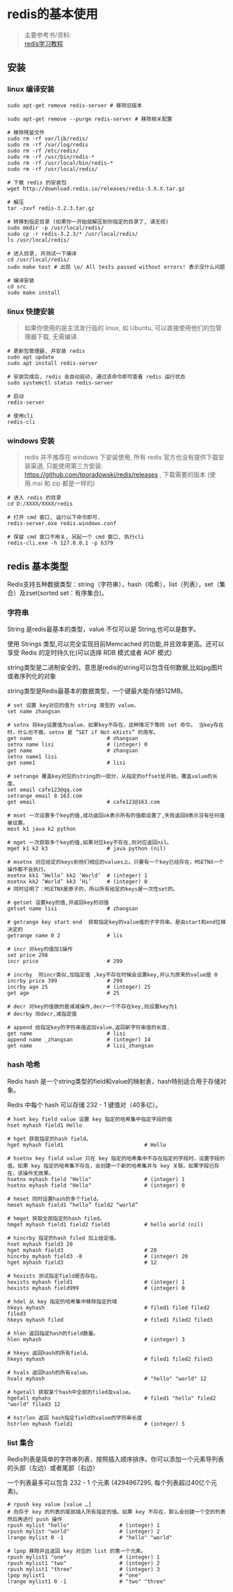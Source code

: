 # redis的基本使用

> 主要参考书/资料:   
> [redis学习教程](https://piaosanlang.gitbooks.io/redis/content/01_huan_jing_an_zhuang.html)  

## 安装

### linux 编译安装

```shell
sudo apt-get remove redis-server # 移除旧版本

sudo apt-get remove --purge redis-server # 移除相关配置

# 移除残留文件
sudo rm -rf var/lib/redis/
sudo rm -rf /var/log/redis
sudo rm -rf /etc/redis/
sudo rm -rf /usr/bin/redis-*
sudo rm -rf /usr/local/bin/redis-*
sudo rm -rf /usr/local/redis/

# 下载 redis 的安装包
wget http://download.redis.io/releases/redis-3.X.X.tar.gz

# 解压
tar -zxvf redis-3.2.3.tar.gz

# 转移到指定目录 (如果你一开始就解压到你指定的目录了, 请无视)
sudo mkdir -p /usr/local/redis/
sudo cp -r redis-3.2.3/* /usr/local/redis/
ls /usr/local/redis/

# 进入目录, 并测试一下编译
cd /usr/local/redis/
sudo make test # 出现 \o/ All tests passed without errors! 表示没什么问题

# 编译安装
cd src
sudo make install
```

### linux 快捷安装

> 如果你使用的是主流发行版的 linux, 如 Ubuntu, 可以直接使用他们的包管理器下载, 无需编译.

```shell
# 更新包管理器, 并安装 redis
sudo apt update
sudo apt install redis-server

# 安装完成后, redis 会自动启动, 通过该命令即可查看 redis 运行状态
sudo systemctl status redis-server

# 启动
redis-server

# 使用cli
redis-cli
```

### windows 安装

> redis 并不推荐在 windows 下安装使用, 所有 redis 官方也没有提供下载安装渠道, 只能使用第三方安装: https://github.com/tporadowski/redis/releases , 下载需要的版本 (使用.msi 和 zip 都是一样的)

```shell
# 进入 redis 的目录
cd D:/XXXX/XXXX/redis

# 打开 cmd 窗口, 运行以下命令即可. 
redis-server.exe redis.windows.conf

# 保留 cmd 窗口不用关, 另起一个 cmd 窗口, 执行cli
redis-cli.exe -h 127.0.0.1 -p 6379
```


## redis 基本类型

Redis支持五种数据类型：string（字符串），hash（哈希），list（列表），set（集合）及zset(sorted set：有序集合)。  

### 字符串

String 是redis最基本的类型，value 不仅可以是 String,也可以是数字。  

使用 Strings 类型,可以完全实现目前Memcached 的功能,并且效率更高。还可以享受 Redis 的定时持久化(可以选择 RDB 模式或者 AOF 模式)  

string类型是二进制安全的。意思是redis的string可以包含任何数据,比如jpg图片或者序列化的对象  

string类型是Redis最基本的数据类型，一个键最大能存储512MB。  

```shell
# set 设置 key对应的值为 string 类型的 value。
set name zhangsan

# setnx 将key设置值为value，如果key不存在，这种情况下等同 set 命令。 当key存在时，什么也不做。setnx 是 ”SET if Not eXists” 的简写。
get name                        # zhangsan
setnx name lisi                 # (integer) 0
get name                        # zhangsan
setnx name1 lisi
get name1                       # lisi

# setrange 覆盖key对应的string的一部分，从指定的offset处开始，覆盖value的长度。
set email cafe123@qq.com
setrange email 8 163.com
get email                       # cafe123@163.com

# mset 一次设置多个key的值,成功返回ok表示所有的值都设置了,失败返回0表示没有任何值被设置。
mest k1 java k2 python

# mget 一次获取多个key的值,如果对应key不存在,则对应返回nil。
mget k1 k2 k3                   # java python (nil)

# msetnx 对应给定的keys到他们相应的values上。只要有一个key已经存在，MSETNX一个操作都不会执行。
msetnx kk1 ‘Hello’ kk2 ‘World’  # (integer) 1
msetnx kk2 ‘World’ kk3 ‘Hi’     # (integer) 0
# 同时证明了：MSETNX是原子的，所以所有给定的keys是一次性set的。

# getset 设置key的值,并返回key的旧值
getset name lisi                # zhangsan

# getrange key start end ­­ 获取指定key的value值的子字符串。是由start和end位移决定的
getrange name 0 2               # lis

# incr 对key的值加1操作
set price 298
incr price                      # 299

# incrby ­­ 同incr类似,加指定值 ,key不存在时候会设置key,并认为原来的value是 0
incrby price 399                # 299
incrby age 25                   # (integer) 25
get age                         # 25

# decr 对key的值做的是减减操作,decr一个不存在key,则设置key为­1
# decrby 同decr,减指定值

# append 给指定key的字符串值追加value,返回新字符串值的长度.
get name                        # lisi
append name _zhangsan           # (integer) 14
get name                        # lisi_zhangsan
```

### hash 哈希

Redis hash 是一个string类型的field和value的映射表，hash特别适合用于存储对象。  

Redis 中每个 hash 可以存储 232 - 1 键值对（40多亿）。  

```shell
# hset key field value 设置 key 指定的哈希集中指定字段的值
hset myhash field1 Hello

# hget 获取指定的hash field。
hget myhash field1                          # Hello

# hsetnx key field value 只在 key 指定的哈希集中不存在指定的字段时，设置字段的值。如果 key 指定的哈希集不存在，会创建一个新的哈希集并与 key 关联。如果字段已存在，该操作无效果。
hsetnx myhash field "Hello"                 # (integer) 1
hsetnx myhash field "Hello"                 # (integer) 0

# hmset 同时设置hash的多个field。
hmset myhash field1 “hello” field2 “world”

# hmget 获取全部指定的hash filed。
hmget myhash field1 field2 field3           # hello world (nil)

# hincrby 指定的hash filed 加上给定值。
hset myhash field3 20
hget myhash field3                          # 20
hincrby myhash field3 -8                    # (integer) 20
hget myhash field3                          # 12

# hexists 测试指定field是否存在。
hexists myhash field1                       # (integer) 1
hexists myhash field999                     # (integer) 0

# hdel 从 key 指定的哈希集中移除指定的域
hkeys myhash                                # filed1 filed filed2 filed3 
hkeys myhash filed                          # filed1 filed2 filed3 

# hlen 返回指定hash的field数量。
hlen myhash                                 # (integer) 3

# hkeys 返回hash的所有field。
hkeys myhash                                # filed1 filed2 filed3 

# hvals 返回hash的所有value。
hvals myhash                                # "hello" "world" 12

# hgetall 获取某个hash中全部的filed及value。
hgetall myhahs                              # filed1 "hello" filed2 "world" filed3 12

# hstrlen 返回 hash指定field的value的字符串长度
hstrlen myhash field1                       # (integer) 5
```

### list 集合

Redis列表是简单的字符串列表，按照插入顺序排序。你可以添加一个元素导列表的头部（左边）或者尾部（右边）  

一个列表最多可以包含 232 - 1 个元素 (4294967295, 每个列表超过40亿个元素)。  

```shell
# rpush key value [value …]
# 向存于 key 的列表的尾部插入所有指定的值。如果 key 不存在，那么会创建一个空的列表然后再进行 push 操作
rpush mylist "hello"                # (integer) 1
rpush mylist "world"                # (integer) 2
lrange mylist 0 -1                  # "hello" "world"

# lpop 移除并且返回 key 对应的 list 的第一个元素。
rpush mylist1 "one"                 # (integer) 1
rpush mylist1 "two"                 # (integer) 2
rpush mylist1 "three"               # (integer) 3
lpop mylist1                        # "one"
lrange mylist1 0 -1                 # "two" "three"


```

